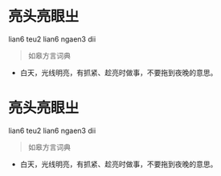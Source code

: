 # 亮头亮眼㞢
lian6 teu2 lian6 ngaen3 dii
> 如皋方言词典
- 白天，光线明亮，有抓紧、趁亮时做事，不要拖到夜晚的意思。

# 亮头亮眼㞢
lian6 teu2 lian6 ngaen3 dii
> 如皋方言词典
- 白天，光线明亮，有抓紧、趁亮时做事，不要拖到夜晚的意思。
